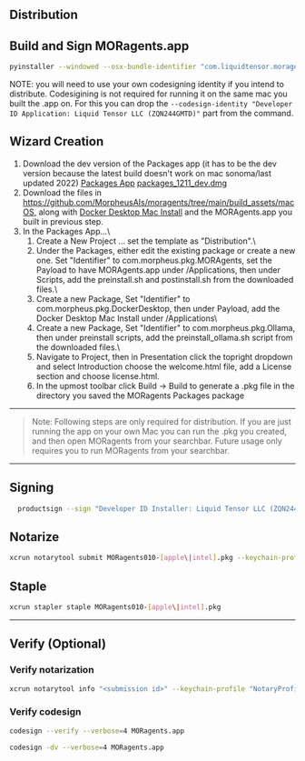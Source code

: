 ## Distribution

## Build and Sign MORagents.app
```sh
pyinstaller --windowed --osx-bundle-identifier "com.liquidtensor.moragents" --codesign-identity "Developer ID Application: Liquid Tensor LLC (ZQN244GMTD)" --name="MORagents" --icon="images/moragents.icns" --osx-entitlements-file "build_assets/macOS/MORagents.entitlements" main.py
```
NOTE: you will need to use your own codesigning identity if you intend to distribute. Codesigining is not required for running it on the same mac you built the .app on. For this you can drop the ```--codesign-identity "Developer ID Application: Liquid Tensor LLC (ZQN244GMTD)"``` part from the command.

## Wizard Creation

1. Download the dev version of the Packages app (it has to be the dev version because the latest build doesn't work on mac sonoma/last updated 2022) [Packages App](http://s.sudre.free.fr/Software/Packages/about.html) [packages_1211_dev.dmg](http://s.sudre.free.fr/files/Packages_1211_dev.dmg)
2. Download the files in https://github.com/MorpheusAIs/moragents/tree/main/build_assets/macOS, along with [Docker Desktop Mac Install](https://docs.docker.com/desktop/install/mac-install/) and the MORAgents.app you built in previous step.
3. In the Packages App...\
   1. Create a New Project ... set the template as "Distribution".\
   2. Under the Packages, either edit the existing package or create a new one. Set "Identifier" to com.morpheus.pkg.MORAgents, set the Payload to have MORAgents.app under /Applications, then under Scripts, add the preinstall.sh and postinstall.sh from the downloaded files.\
   3. Create a new Package, Set "Identifier" to com.morpheus.pkg.DockerDesktop, then under Payload, add the Docker Desktop Mac Install under /Applications\
   4. Create a new Package, Set "Identifier" to com.morpheus.pkg.Ollama, then under preinstall scripts, add the preinstall_ollama.sh script from the downloaded files.\
   5. Navigate to Project, then in Presentation click the topright dropdown and select Introduction choose the welcome.html file, add a License section and choose license.html. 
   6. In the upmost toolbar click Build -> Build to generate a .pkg file in the directory you saved the MORagents Packages package

---

>Note: Following steps are only required for distribution.
If you are just running the app on your own Mac you can run the .pkg you created, and then open MORagents from your searchbar.
Future usage only requires you to run MORagents from your searchbar.

---

## Signing
```sh 
  productsign --sign "Developer ID Installer: Liquid Tensor LLC (ZQN244GMTD)" MORagents.pkg MORagents010-[apple\|intel].pkg
```

## Notarize 
```sh 
xcrun notarytool submit MORagents010-[apple\|intel].pkg --keychain-profile "NotaryProfile" --wait
```

## Staple
```sh 
xcrun stapler staple MORagents010-[apple\|intel].pkg
```

---

## Verify (Optional)

### Verify notarization
```sh
xcrun notarytool info "<submission id>" --keychain-profile "NotaryProfile"  
```

### Verify codesign
```sh
codesign --verify --verbose=4 MORagents.app

codesign -dv --verbose=4 MORagents.app
```
